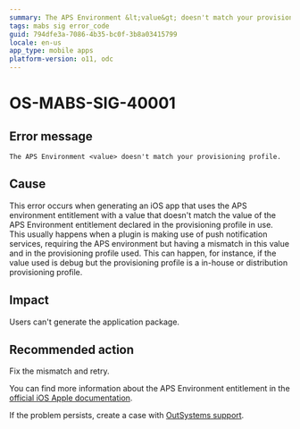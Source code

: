 ```yaml
---
summary: The APS Environment &lt;value&gt; doesn't match your provisioning profile.
tags: mabs sig error_code
guid: 794dfe3a-7086-4b35-bc0f-3b8a03415799
locale: en-us
app_type: mobile apps
platform-version: o11, odc
---
```


# OS-MABS-SIG-40001

## Error message

`The APS Environment <value> doesn't match your provisioning profile.`

## Cause

This error occurs when generating an iOS app that uses the APS environment entitlement with a value that doesn't match the value of the APS Environment entitlement declared in the provisioning profile in use.
This usually happens when a plugin is making use of push notification services, requiring the APS environment but having a mismatch in this value and in the provisioning profile used. This can happen, for instance, if the value used is debug but the provisioning profile is a in-house or distribution provisioning profile.

## Impact

Users can't generate the application package.

## Recommended action


Fix the mismatch and retry.

You can find more information about the APS Environment entitlement in the [official iOS Apple documentation](https://developer.apple.com/documentation/bundleresources/entitlements/aps-environment).

If the problem persists, create a case with [OutSystems support](https://www.outsystems.com/support/portal/open-support-case?ErrorCode=OS-MABS-SIG-40001).
